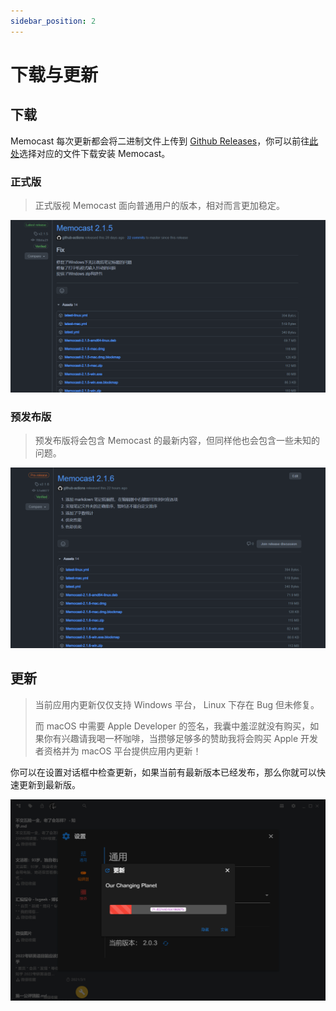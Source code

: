 ```yaml
---
sidebar_position: 2
---
```


# 下载与更新

## 下载

Memocast 每次更新都会将二进制文件上传到 [Github Releases](https://github.com/TankNee/Memocast/releases)，你可以前往[此处](https://github.com/TankNee/Memocast/releases)选择对应的文件下载安装 Memocast。

### 正式版

> 正式版视 Memocast 面向普通用户的版本，相对而言更加稳定。

![image-20210807112945333](/img/release.png)

### 预发布版

> 预发布版将会包含 Memocast 的最新内容，但同样他也会包含一些未知的问题。

![image-20210807112405661](/img/pre-release.png)

## 更新

> 当前应用内更新仅仅支持 Windows 平台， Linux 下存在 Bug 但未修复。
>
> 而 macOS 中需要 Apple Developer 的签名，我囊中羞涩就没有购买，如果你有兴趣请我喝一杯咖啡，当攒够足够多的赞助我将会购买 Apple 开发者资格并为 macOS 平台提供应用内更新！

你可以在设置对话框中检查更新，如果当前有最新版本已经发布，那么你就可以快速更新到最新版。

![image-20210807113457279](/img/update.png)

